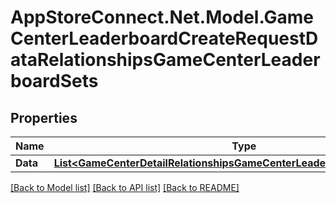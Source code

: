 # AppStoreConnect.Net.Model.GameCenterLeaderboardCreateRequestDataRelationshipsGameCenterLeaderboardSets

## Properties

Name | Type | Description | Notes
------------ | ------------- | ------------- | -------------
**Data** | [**List&lt;GameCenterDetailRelationshipsGameCenterLeaderboardSetsDataInner&gt;**](GameCenterDetailRelationshipsGameCenterLeaderboardSetsDataInner.md) |  | [optional] 

[[Back to Model list]](../README.md#documentation-for-models) [[Back to API list]](../README.md#documentation-for-api-endpoints) [[Back to README]](../README.md)

